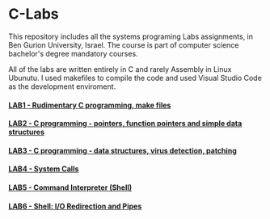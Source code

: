 # C-Labs
This repository includes all the systems programing Labs assignments, in Ben Gurion University, Israel.
The course is part of computer science bachelor's degree mandatory courses.

All of the labs are written entirely in C and rarely Assembly in Linux Ubunutu.
I used makefiles to compile the code and used Visual Studio Code as the development enviroment.

#### [LAB1 - Rudimentary C programming, make files](https://www.cs.bgu.ac.il/~caspl202/Lab1/Tasks)
#### [LAB2 - C programming - pointers, function pointers and simple data structures](https://www.cs.bgu.ac.il/~caspl202/Lab2/Tasks)
#### [LAB3 - C programming - data structures, virus detection, patching](https://www.cs.bgu.ac.il/~caspl202/Lab3/Tasks)
#### [LAB4 - System Calls](https://www.cs.bgu.ac.il/~caspl202/Lab4/Tasks)
#### [LAB5 - Command Interpreter (Shell)](https://www.cs.bgu.ac.il/~caspl202/Lab5/Tasks)
#### [LAB6 - Shell: I/O Redirection and Pipes](https://www.cs.bgu.ac.il/~caspl202/Lab6/Tasks)



